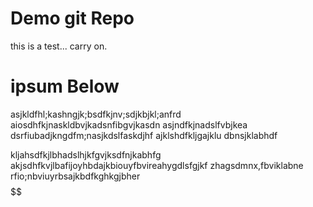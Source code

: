 # Demo git Repo

this is a test... carry on.

# ipsum Below

asjkldfhl;kashngjk;bsdfkjnv;sdjkbjkl;anfrd
aiosdhfkjnaskldbvjkadsnfibgvjkasdn
asjndfkjnadslfvbjkea dsrfiubadjkngdfm;nasjkdslfaskdjhf
ajklshdfkljgajklu dbnsjklabhdf

kljahsdfkjlbhadslhjkfgvjksdfnjkabhfg
akjsdhfkvjlbafijoyhbdajkbiouyfbvireahygdlsfgjkf
zhagsdmnx,fbviklabne rfio;nbviuyrbsajkbdfkghkgjbher$$$$$$$$$$